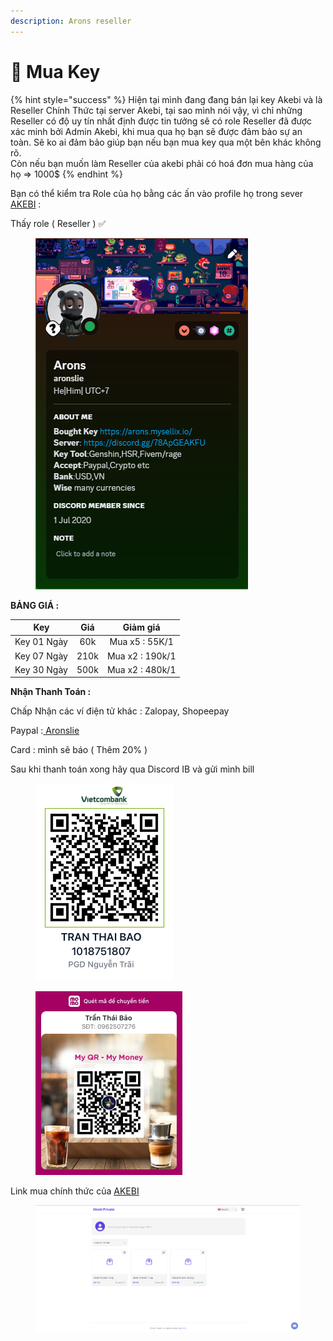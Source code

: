 ```yaml
---
description: Arons reseller
---
```


# 🔑 Mua Key

{% hint style="success" %}
Hiện tại mình đang đang bán lại key Akebi và là Reseller Chính Thức tại server Akebi, tại sao mình nói vậy, vì chỉ những Reseller có độ uy tín nhất định được tin tưởng sẽ có role Reseller đã được xác minh bởi Admin Akebi, khi mua qua họ bạn sẽ được đảm bảo sự an toàn. Sẽ ko ai đảm bảo giúp bạn nếu bạn mua key qua một bên khác không rõ.\
Còn nếu bạn muốn làm Reseller của akebi phải có hoá đơn mua hàng của họ => 1000$
{% endhint %}

Bạn có thể kiểm tra Role của họ bằng các ấn vào profile họ trong sever [AKEBI](https://discord.gg/akebi) :

Thấy role ( Reseller ) ✅

<figure><img src="../.gitbook/assets/image (34).png" alt=""><figcaption></figcaption></figure>

**BẢNG GIÁ :**

|     Key     |  Giá |     Giảm giá    |
| :---------: | :--: | :-------------: |
| Key 01 Ngày |  60k |  Mua x5 : 55K/1 |
| Key 07 Ngày | 210k | Mua x2 : 190k/1 |
| Key 30 Ngày | 500k | Mua x2 : 480k/1 |

**Nhận Thanh Toán :**&#x20;

Chấp Nhận các ví điện tử khác : Zalopay, Shopeepay

Paypal :[ Aronslie](https://www.paypal.com/paypalme/aronslie)

Card : mình sẽ báo ( Thêm 20% )

Sau khi thanh toán xong hãy qua Discord IB và gửi mình bill

<div>

<figure><img src="../.gitbook/assets/Combank.jpg" alt="" width="220"><figcaption></figcaption></figure>

 

<figure><img src="../.gitbook/assets/momo.jpg" alt="" width="235"><figcaption></figcaption></figure>

</div>

Link mua chính thức của [AKEBI](https://akebi.mysellix.io/)

<figure><img src="../.gitbook/assets/Screenshot 2023-10-03 103943.png" alt=""><figcaption></figcaption></figure>
